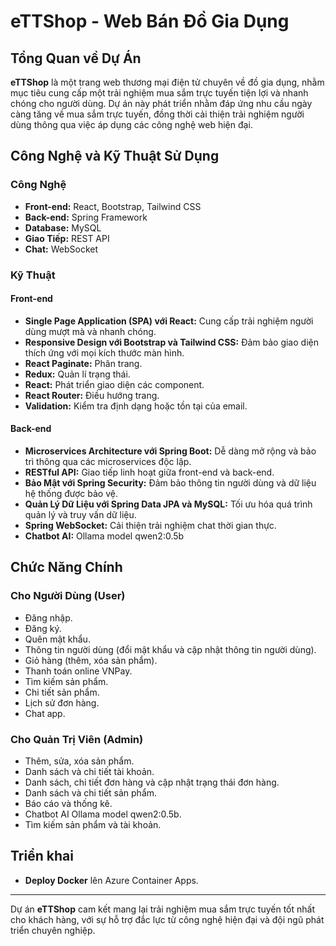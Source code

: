 # eTTShop - Web Bán Đồ Gia Dụng

## Tổng Quan về Dự Án

**eTTShop** là một trang web thương mại điện tử chuyên về đồ gia dụng, nhằm mục tiêu cung cấp một trải nghiệm mua sắm trực tuyến tiện lợi và nhanh chóng cho người dùng. Dự án này phát triển nhằm đáp ứng nhu cầu ngày càng tăng về mua sắm trực tuyến, đồng thời cải thiện trải nghiệm người dùng thông qua việc áp dụng các công nghệ web hiện đại.

## Công Nghệ và Kỹ Thuật Sử Dụng

### Công Nghệ
- **Front-end:** React, Bootstrap, Tailwind CSS
- **Back-end:** Spring Framework
- **Database:** MySQL
- **Giao Tiếp:** REST API
- **Chat:** WebSocket

### Kỹ Thuật

#### Front-end
- **Single Page Application (SPA) với React:** Cung cấp trải nghiệm người dùng mượt mà và nhanh chóng.
- **Responsive Design với Bootstrap và Tailwind CSS:** Đảm bảo giao diện thích ứng với mọi kích thước màn hình.
- **React Paginate:** Phân trang.
- **Redux:** Quản lí trạng thái.
- **React:** Phát triển giao diện các component.
- **React Router:** Điều hướng trang.
- **Validation:** Kiểm tra định dạng hoặc tồn tại của email.

#### Back-end
- **Microservices Architecture với Spring Boot:** Dễ dàng mở rộng và bảo trì thông qua các microservices độc lập.
- **RESTful API:** Giao tiếp linh hoạt giữa front-end và back-end.
- **Bảo Mật với Spring Security:** Đảm bảo thông tin người dùng và dữ liệu hệ thống được bảo vệ.
- **Quản Lý Dữ Liệu với Spring Data JPA và MySQL:** Tối ưu hóa quá trình quản lý và truy vấn dữ liệu.
- **Spring WebSocket:** Cải thiện trải nghiệm chat thời gian thực.
- **Chatbot AI:** Ollama model qwen2:0.5b

## Chức Năng Chính

### Cho Người Dùng (User)
- Đăng nhập.
- Đăng ký.
- Quên mật khẩu.
- Thông tin người dùng (đổi mật khẩu và cập nhật thông tin người dùng).
- Giỏ hàng (thêm, xóa sản phẩm).
- Thanh toán online VNPay.
- Tìm kiếm sản phẩm.
- Chi tiết sản phẩm.
- Lịch sử đơn hàng.
- Chat app.

### Cho Quản Trị Viên (Admin)
- Thêm, sửa, xóa sản phẩm.
- Danh sách và chi tiết tài khoản.
- Danh sách, chi tiết đơn hàng và cập nhật trạng thái đơn hàng.
- Danh sách và chi tiết sản phẩm.
- Báo cáo và thống kê.
- Chatbot AI Ollama model qwen2:0.5b.
- Tìm kiếm sản phẩm và tài khoản.

## Triển khai

- **Deploy Docker** lên Azure Container Apps.

---

Dự án **eTTShop** cam kết mang lại trải nghiệm mua sắm trực tuyến tốt nhất cho khách hàng, với sự hỗ trợ đắc lực từ công nghệ hiện đại và đội ngũ phát triển chuyên nghiệp.
